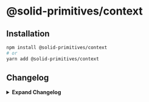 # @solid-primitives/context

## Installation

```bash
npm install @solid-primitives/context
# or
yarn add @solid-primitives/context
```

## Changelog

<details>
<summary><b>Expand Changelog</b></summary>

0.0.100

Initial realease of the context package.

</details>
